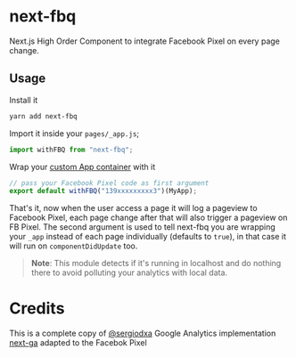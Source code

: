 # next-fbq

Next.js High Order Component to integrate Facebook Pixel on every page change.

## Usage

Install it

```bash
yarn add next-fbq
```

Import it inside your `pages/_app.js`;

```js
import withFBQ from "next-fbq";
```

Wrap your [custom App container](https://nextjs.org/docs#custom-%3Capp%3E) with it

```js
// pass your Facebook Pixel code as first argument
export default withFBQ("139xxxxxxxxx3")(MyApp);
```

That's it, now when the user access a page it will log a pageview to Facebook Pixel, each page change after that will also trigger a pageview on FB Pixel. The second argument is used to tell next-fbq you are wrapping your `_app` instead of each page individually (defaults to `true`), in that case it will run on `componentDidUpdate` too.

> **Note**: This module detects if it's running in localhost and do nothing there to avoid polluting your analytics with local data.


# Credits

This is a complete copy of [@sergiodxa](https://github.com/sergiodxa) Google Analytics implementation [next-ga](https://github.com/sergiodxa/next-ga/blob/master/src/analytics.js) adapted to the Facebok Pixel
